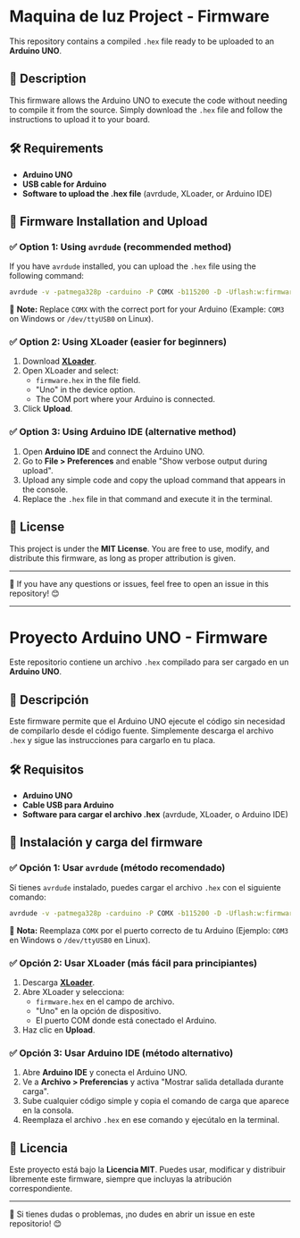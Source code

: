# Maquina de luz Project - Firmware

This repository contains a compiled `.hex` file ready to be uploaded to an **Arduino UNO**.

## 📌 Description

This firmware allows the Arduino UNO to execute the code without needing to compile it from the source. Simply download the `.hex` file and follow the instructions to upload it to your board.

## 🛠 Requirements

- **Arduino UNO**
- **USB cable for Arduino**
- **Software to upload the .hex file** (avrdude, XLoader, or Arduino IDE)

## 🚀 Firmware Installation and Upload

### ✅ Option 1: Using `avrdude` (recommended method)

If you have `avrdude` installed, you can upload the `.hex` file using the following command:

```sh
avrdude -v -patmega328p -carduino -P COMX -b115200 -D -Uflash:w:firmware.hex:i
```

🔹 **Note:** Replace `COMX` with the correct port for your Arduino (Example: `COM3` on Windows or `/dev/ttyUSB0` on Linux).

### ✅ Option 2: Using XLoader (easier for beginners)

1. Download [**XLoader**](https://github.com/binaryupdates/xLoader).
2. Open XLoader and select:
   - `firmware.hex` in the file field.
   - "Uno" in the device option.
   - The COM port where your Arduino is connected.
3. Click **Upload**.

### ✅ Option 3: Using Arduino IDE (alternative method)

1. Open **Arduino IDE** and connect the Arduino UNO.
2. Go to **File > Preferences** and enable "Show verbose output during upload".
3. Upload any simple code and copy the upload command that appears in the console.
4. Replace the `.hex` file in that command and execute it in the terminal.

## 📜 License

This project is under the **MIT License**. You are free to use, modify, and distribute this firmware, as long as proper attribution is given.

---

📧 If you have any questions or issues, feel free to open an issue in this repository! 😊

---

# Proyecto Arduino UNO - Firmware

Este repositorio contiene un archivo `.hex` compilado para ser cargado en un **Arduino UNO**.

## 📌 Descripción

Este firmware permite que el Arduino UNO ejecute el código sin necesidad de compilarlo desde el código fuente. Simplemente descarga el archivo `.hex` y sigue las instrucciones para cargarlo en tu placa.

## 🛠 Requisitos

- **Arduino UNO**
- **Cable USB para Arduino**
- **Software para cargar el archivo .hex** (avrdude, XLoader, o Arduino IDE)

## 🚀 Instalación y carga del firmware

### ✅ Opción 1: Usar `avrdude` (método recomendado)

Si tienes `avrdude` instalado, puedes cargar el archivo `.hex` con el siguiente comando:

```sh
avrdude -v -patmega328p -carduino -P COMX -b115200 -D -Uflash:w:firmware.hex:i
```

🔹 **Nota:** Reemplaza `COMX` por el puerto correcto de tu Arduino (Ejemplo: `COM3` en Windows o `/dev/ttyUSB0` en Linux).

### ✅ Opción 2: Usar XLoader (más fácil para principiantes)

1. Descarga [**XLoader**](https://github.com/binaryupdates/xLoader).
2. Abre XLoader y selecciona:
   - `firmware.hex` en el campo de archivo.
   - "Uno" en la opción de dispositivo.
   - El puerto COM donde está conectado el Arduino.
3. Haz clic en **Upload**.

### ✅ Opción 3: Usar Arduino IDE (método alternativo)

1. Abre **Arduino IDE** y conecta el Arduino UNO.
2. Ve a **Archivo > Preferencias** y activa "Mostrar salida detallada durante carga".
3. Sube cualquier código simple y copia el comando de carga que aparece en la consola.
4. Reemplaza el archivo `.hex` en ese comando y ejecútalo en la terminal.

## 📜 Licencia

Este proyecto está bajo la **Licencia MIT**. Puedes usar, modificar y distribuir libremente este firmware, siempre que incluyas la atribución correspondiente.

---

📧 Si tienes dudas o problemas, ¡no dudes en abrir un issue en este repositorio! 😊

